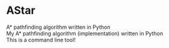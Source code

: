 # AStar
A* pathfinding algorithm written in Python\
My A* pathfinding algorithm (implementation) written in Python\
This is a command line tool!
